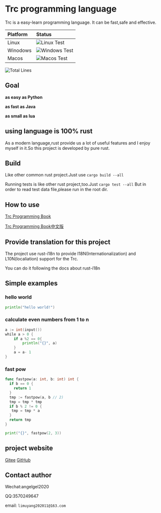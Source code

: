 # Trc programming language

Trc is a easy-learn programming language. It can be fast,safe and effective.

| Platform | Status                                                                                                |
|:---------|:------------------------------------------------------------------------------------------------------|
| Linux    | ![Linux Test](https://img.shields.io/github/actions/workflow/status/limuy2022/trc/rust_linux.yml)     |
| Winodows | ![Windows Test](https://img.shields.io/github/actions/workflow/status/limuy2022/trc/rust_windows.yml) |
| Macos    | ![Macos Test](https://img.shields.io/github/actions/workflow/status/limuy2022/trc/rust_macos.yml)     |

![Total Lines](https://tokei.rs/b1/github/limuy2022/trc)

## Goal

**as easy as Python**

**as fast as Java**

**as small as lua**

## using language is 100% rust

As a modern language,rust provide us a lot of useful features and I enjoy myself in it.So this project is developed by pure rust.

## Build

Like other common rust project.Just use `cargo build --all`

Running tests is like other rust project,too.Just `cargo test --all`
But in order to read test data file,please run in the root dir.

## How to use

[Trc Programming Book](docs/usage.md)

[Trc Programming Book中文版](docs/usage-zh.md)

## Provide translation for this project

The project use rust-i18n to provide I18N(Internationalization) and L10N(localiation) support for the Trc.

You can do it following the docs about rust-i18n

## Simple examples

### hello world

```go
println("hello world!")
```

### calculate even numbers from 1 to n

```go
a := int(input())
while a > 0 {
    if a %2 == 0{
        println("{}", a)
    }
    a = a- 1
}
```

### fast pow

```go
func fastpow(a: int, b: int) int {
  if b == 0 {
    return 1
  }
  tmp := fastpow(a, b // 2)
  tmp = tmp * tmp
  if b % 2 != 0 {
   tmp = tmp * a
  }
  return tmp
}

print("{}", fastpow(2, 3))
```

## project website

[Gitee](https://gitee.com/li-muyangangel/trc.git)
[GitHub](https://github.com/limuy2022/trc.git)

## Contact author

Wechat:angelgel2020

QQ:3570249647

email: `limuyang202011@163.com`
